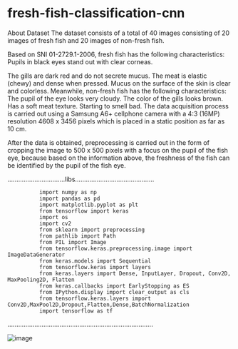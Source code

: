# fresh-fish-classification-cnn

About Dataset
The dataset consists of a total of 40 images consisting of 20 images of fresh fish and 20 images of non-fresh fish.

Based on SNI 01-2729.1-2006, fresh fish has the following characteristics:
Pupils in black eyes stand out with clear corneas.

The gills are dark red and do not secrete mucus.
The meat is elastic (chewy) and dense when pressed.
Mucus on the surface of the skin is clear and colorless.
Meanwhile, non-fresh fish has the following characteristics:
The pupil of the eye looks very cloudy.
The color of the gills looks brown.
Has a soft meat texture.
Starting to smell bad.
The data acquisition process is carried out using a Samsung A6+ cellphone camera with a 4:3 (16MP) resolution 4608 x 3456 pixels which is placed in a static position as far as 10 cm.

After the data is obtained, preprocessing is carried out in the form of cropping the image to 500 x 500 pixels with a focus on the pupil of the fish eye, because based on the information above, the freshness of the fish can be identified by the pupil of the fish eye.

................................libs............................................

              import numpy as np
              import pandas as pd 
              import matplotlib.pyplot as plt
              from tensorflow import keras
              import os
              import cv2
              from sklearn import preprocessing
              from pathlib import Path
              from PIL import Image
              from tensorflow.keras.preprocessing.image import ImageDataGenerator
              from keras.models import Sequential
              from tensorflow.keras import layers
              from keras.layers import Dense, InputLayer, Dropout, Conv2D, MaxPooling2D, Flatten
              from keras.callbacks import EarlyStopping as ES
              from IPython.display import clear_output as cls
              from tensorflow.keras.layers import Conv2D,MaxPool2D,Dropout,Flatten,Dense,BatchNormalization
              import tensorflow as tf
              
.................................................................................

![image](https://github.com/omrbhdr/fresh-fish-classification-cnn/assets/12261537/1d76050b-a8dc-42cd-8cad-c65825088b61)

